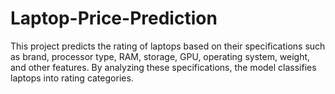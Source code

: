 # Laptop-Price-Prediction
This project predicts the rating of laptops based on their specifications such as brand, processor type, RAM, storage, GPU, operating system, weight, and other features. By analyzing these specifications, the model classifies laptops into rating categories.
